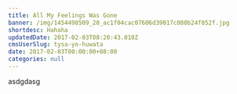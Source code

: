 ```yaml
---
title: All My Feelings Was Gone
banner: /img/1454498509_20_ac1f04cac07606d39017c080b24f052f.jpg
shortdesc: Hahaha
updatedDate: 2017-02-03T08:20:43.010Z
cmsUserSlug: tysa-yo-huwata
date: 2017-02-03T00:00:00+08:00
categories: null
---
```


asdgdasg